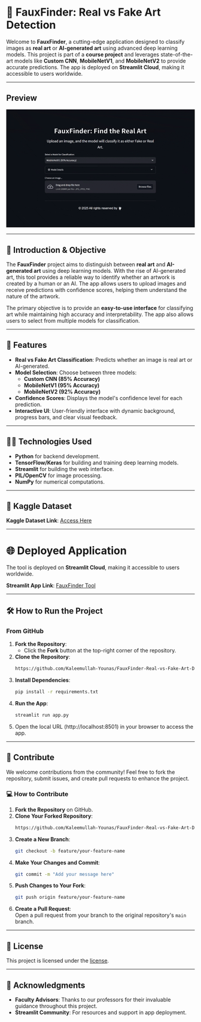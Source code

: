 # 🎨 FauxFinder: Real vs Fake Art Detection

Welcome to **FauxFinder**, a cutting-edge application designed to classify images as **real art** or **AI-generated art** using advanced deep learning models. This project is part of a **course project** and leverages state-of-the-art models like **Custom CNN**, **MobileNetV1**, and **MobileNetV2** to provide accurate predictions. The app is deployed on **Streamlit Cloud**, making it accessible to users worldwide.

---

## Preview

![FauxFinder Demo](https://github.com/Kaleemullah-Younas/FauxFinder-Real-vs-Fake-Art-Detection/blob/main/demo.gif)  

---
## 🚀 Introduction & Objective

The **FauxFinder** project aims to distinguish between **real art** and **AI-generated art** using deep learning models. With the rise of AI-generated art, this tool provides a reliable way to identify whether an artwork is created by a human or an AI. The app allows users to upload images and receive predictions with confidence scores, helping them understand the nature of the artwork.

The primary objective is to provide an **easy-to-use interface** for classifying art while maintaining high accuracy and interpretability. The app also allows users to select from multiple models for classification.

---
## 🎯 Features

- **Real vs Fake Art Classification**: Predicts whether an image is real art or AI-generated.
- **Model Selection**: Choose between three models:
  - **Custom CNN (85% Accuracy)**
  - **MobileNetV1 (95% Accuracy)**
  - **MobileNetV2 (92% Accuracy)**
- **Confidence Scores**: Displays the model's confidence level for each prediction.
- **Interactive UI**: User-friendly interface with dynamic background, progress bars, and clear visual feedback.
---

## 🧑‍💻 Technologies Used

- **Python** for backend development.
- **TensorFlow/Keras** for building and training deep learning models.
- **Streamlit** for building the web interface.
- **PIL/OpenCV** for image processing.
- **NumPy** for numerical computations.
---

## 📓 Kaggle Dataset

**Kaggle Dataset Link**: [Access Here](https://www.kaggle.com/datasets/doctorstrange420/real-and-fake-ai-generated-art-images-dataset)

---

# 🌐 Deployed Application

The tool is deployed on **Streamlit Cloud**, making it accessible to users worldwide.

**Streamlit App Link**: [FauxFinder Tool](https://fauxfinder-real-vs-fake-art-detection.streamlit.app/)

---

## 🛠️ How to Run the Project

### From GitHub

1. **Fork the Repository**:  
   - Click the **Fork** button at the top-right corner of the repository.
2. **Clone the Repository**:  
   ```bash
   https://github.com/Kaleemullah-Younas/FauxFinder-Real-vs-Fake-Art-Detection.git
   ```
3. **Install Dependencies**:  
   ```bash
   pip install -r requirements.txt
   ```
4. **Run the App**:  
   ```bash
   streamlit run app.py
   ```
5. Open the local URL (http://localhost:8501) in your browser to access the app.

---
## 🤝 Contribute
We welcome contributions from the community! Feel free to fork the repository, submit issues, and create pull requests to enhance the project.

### 💻 How to Contribute

1. **Fork the Repository** on GitHub.  
2. **Clone Your Forked Repository**:  
   ```bash
   https://github.com/Kaleemullah-Younas/FauxFinder-Real-vs-Fake-Art-Detection.git
   ```
3. **Create a New Branch**:  
   ```bash
   git checkout -b feature/your-feature-name
   ```
4. **Make Your Changes and Commit**:  
   ```bash
   git commit -m "Add your message here"
   ```
5. **Push Changes to Your Fork**:  
   ```bash
   git push origin feature/your-feature-name
   ```
6. **Create a Pull Request**:  
   Open a pull request from your branch to the original repository's `main` branch.

---
## 📄 License

This project is licensed under the [license](LICENSE).

---
## 🌟 Acknowledgments
 
- **Faculty Advisors**: Thanks to our professors for their invaluable guidance throughout this project.  
- **Streamlit Community**: For resources and support in app deployment.  

